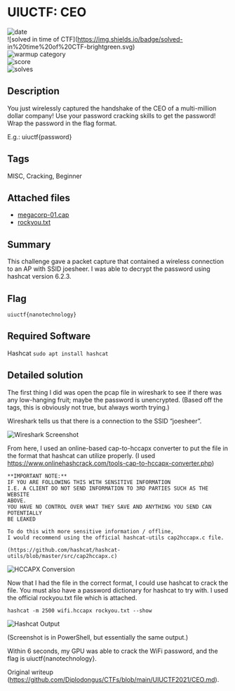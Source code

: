 # UIUCTF: CEO

![date](https://img.shields.io/badge/date-08.01.2021-brightgreen.svg)  
![solved in time of CTF](https://img.shields.io/badge/solved-
in%20time%20of%20CTF-brightgreen.svg)  
![warmup category](https://img.shields.io/badge/category-misc-lightgrey.svg)  
![score](https://img.shields.io/badge/score-50-blue.svg)  
![solves](https://img.shields.io/badge/solves-197-brightgreen.svg)

## Description  
You just wirelessly captured the handshake of the CEO of a multi-million
dollar company! Use your password cracking skills to get the password! Wrap
the password in the flag format.

E.g.: uiuctf{password}

## Tags  
MISC, Cracking, Beginner

## Attached files  
- [megacorp-01.cap](https://raw.githubusercontent.com/Diplodongus/CTFs/main/UIUCTF2021/attachments/megacorp-01.cap?raw=true)  
- [rockyou.txt](https://github.com/brannondorsey/naive-hashcat/releases/download/data/rockyou.txt)

## Summary  
This challenge gave a packet capture that contained a wireless connection to
an AP with SSID joesheer. I was able to decrypt the password using hashcat
version 6.2.3.

## Flag  
```  
uiuctf{nanotechnology}  
```

## Required Software  
Hashcat ```sudo apt install hashcat```

## Detailed solution  
The first thing I did was open the pcap file in wireshark to see if there was
any low-hanging fruit; maybe the password is unencrypted. (Based off the tags,
this is obviously not true, but always worth trying.)

Wireshark tells us that there is a connection to the SSID “joesheer”.

![Wireshark
Screenshot](https://raw.githubusercontent.com/Diplodongus/CTFs/main/UIUCTF2021/img/CEO/1-wireshark.png?raw=true
"Wireshark Screenshot")

From here, I used an online-based cap-to-hccapx converter to put the file in
the format that hashcat can utilize properly. (I used
https://www.onlinehashcrack.com/tools-cap-to-hccapx-converter.php)

```  
**IMPORTANT NOTE:**  
IF YOU ARE FOLLOWING THIS WITH SENSITIVE INFORMATION  
I.E. A CLIENT DO NOT SEND INFORMATION TO 3RD PARTIES SUCH AS THE WEBSITE
ABOVE.  
YOU HAVE NO CONTROL OVER WHAT THEY SAVE AND ANYTHING YOU SEND CAN POTENTIALLY
BE LEAKED

To do this with more sensitive information / offline,  
I would recommend using the official hashcat-utils cap2hccapx.c file.

(https://github.com/hashcat/hashcat-utils/blob/master/src/cap2hccapx.c)  
```

![HCCAPX
Conversion](https://raw.githubusercontent.com/Diplodongus/CTFs/main/UIUCTF2021/img/CEO/2-hccapx.png?raw=true
"HCCAPX Conversion from external site")

Now that I had the file in the correct format, I could use hashcat to crack
the file. You must also have a password dictionary for hashcat to try with. I
used the official rockyou.txt file which is attached.

```  
hashcat -m 2500 wifi.hccapx rockyou.txt --show  
```  
![Hashcat
Output](https://raw.githubusercontent.com/Diplodongus/CTFs/main/UIUCTF2021/img/CEO/3-hashcat.png?raw=true
"Output from Hashcat")

(Screenshot is in PowerShell, but essentially the same output.)

Within 6 seconds, my GPU was able to crack the WiFi password, and the flag is
uiuctf{nanotechnology}.

Original writeup
(https://github.com/Diplodongus/CTFs/blob/main/UIUCTF2021/CEO.md).